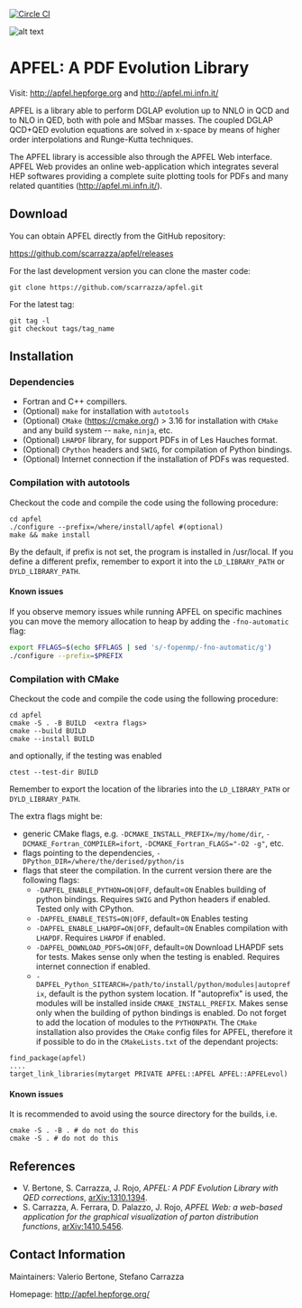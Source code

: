 [![Circle CI](https://circleci.com/gh/scarrazza/apfel/tree/master.svg?style=svg)](https://circleci.com/gh/scarrazza/apfel/tree/master)

![alt text](https://github.com/scarrazza/apfel/raw/master/resources/logoapfel.png "Logo APFEL")

# APFEL: A PDF Evolution Library

Visit: http://apfel.hepforge.org and http://apfel.mi.infn.it/
 
APFEL is a library able to perform DGLAP evolution up to NNLO in QCD
and to NLO in QED, both with pole and MSbar masses. The coupled DGLAP
QCD+QED evolution equations are solved in x-space by means of higher
order interpolations and Runge-Kutta techniques.

The APFEL library is accessible also through the APFEL Web
interface. APFEL Web provides an online web-application which
integrates several HEP softwares providing a complete suite plotting
tools for PDFs and many related quantities (http://apfel.mi.infn.it/).

## Download

You can obtain APFEL directly from the GitHub repository:

https://github.com/scarrazza/apfel/releases

For the last development version you can clone the master code:

```Shell
git clone https://github.com/scarrazza/apfel.git
```

For the latest tag:

```Shell
git tag -l
git checkout tags/tag_name
```

## Installation 
### Dependencies
 - Fortran and C++ compillers.
 - (Optional) `make` for installation with `autotools`
 - (Optional) `CMake` (https://cmake.org/) > 3.16 for installation with `CMake` and any build system -- `make`, `ninja`, etc.
 - (Optional) `LHAPDF` library, for support PDFs in of Les Hauches format.
 - (Optional) `CPython` headers and `SWIG`, for compilation of Python bindings.
 - (Optional) Internet connection if the installation of PDFs was requested.
 
### Compilation with autotools
Checkout the code and compile the code using the
following procedure:

```Shell
cd apfel
./configure --prefix=/where/install/apfel #(optional)
make && make install
```

By the default, if prefix is not set, the program is installed in
/usr/local. If you define a different prefix, remember to export
it into the `LD_LIBRARY_PATH` or `DYLD_LIBRARY_PATH`.

#### Known issues

If you observe memory issues while running APFEL on specific machines you can move the memory allocation to heap by adding the `-fno-automatic` flag:
```bash
export FFLAGS=$(echo $FFLAGS | sed 's/-fopenmp/-fno-automatic/g')
./configure --prefix=$PREFIX 
```

### Compilation with CMake
Checkout the code and compile the code using the
following procedure:

```Shell
cd apfel
cmake -S . -B BUILD  <extra flags>
cmake --build BUILD
cmake --install BUILD
```
and optionally, if the testing was enabled

```Shell
ctest --test-dir BUILD
```

Remember to export the location of the libraries into the `LD_LIBRARY_PATH` or `DYLD_LIBRARY_PATH`.

The extra flags might be:
- generic CMake flags, e.g. `-DCMAKE_INSTALL_PREFIX=/my/home/dir`, `-DCMAKE_Fortran_COMPILER=ifort`, `-DCMAKE_Fortran_FLAGS="-O2 -g"`, etc.
- flags pointing to the dependencies, `-DPython_DIR=/where/the/derised/python/is`
- flags that steer the compilation. In the current version there are the following flags: 
   - `-DAPFEL_ENABLE_PYTHON=ON|OFF`, default=`ON`    Enables building of python bindings. Requires `SWIG` and Python headers if enabled. Tested only with CPython.
   - `-DAPFEL_ENABLE_TESTS=ON|OFF`, default=`ON`     Enables testing
   - `-DAPFEL_ENABLE_LHAPDF=ON|OFF`, default=`ON`    Enables compilation with `LHAPDF`. Requires `LHAPDF` if enabled.
   - `-DAPFEL_DOWNLOAD_PDFS=ON|OFF`, default=`ON`    Download LHAPDF sets for tests. Makes sense only when the testing is enabled. Requires internet connection if enabled.
   - `-DAPFEL_Python_SITEARCH=/path/to/install/python/modules|autoprefix`, default is the python system location. If "autoprefix" is used, the modules will be installed inside 
    `CMAKE_INSTALL_PREFIX`. Makes sense only when the building of python bindings is enabled. Do not forget to add the location of modules to the `PYTHONPATH`.
The `CMake` installation also provides the `CMake` config files for APFEL, therefore it if possible to
do in the `CMakeLists.txt` of the dependant projects:

```Shell
find_package(apfel)
....
target_link_libraries(mytarget PRIVATE APFEL::APFEL APFEL::APFELevol)

```

#### Known issues
It is recommended to avoid using the source directory for the builds, i.e.
```Shell
cmake -S . -B . # do not do this
cmake -S . # do not do this
```

## References

- V. Bertone, S. Carrazza, J. Rojo, *APFEL: A PDF Evolution Library with QED corrections*, [arXiv:1310.1394](http://arxiv.org/abs/arXiv:1310.1394).
- S. Carrazza, A. Ferrara, D. Palazzo, J. Rojo, *APFEL Web: a web-based application for the graphical visualization of parton distribution functions*, [arXiv:1410.5456](http://arxiv.org/abs/1410.5456).

## Contact Information

Maintainers: Valerio Bertone, Stefano Carrazza

Homepage: http://apfel.hepforge.org/
